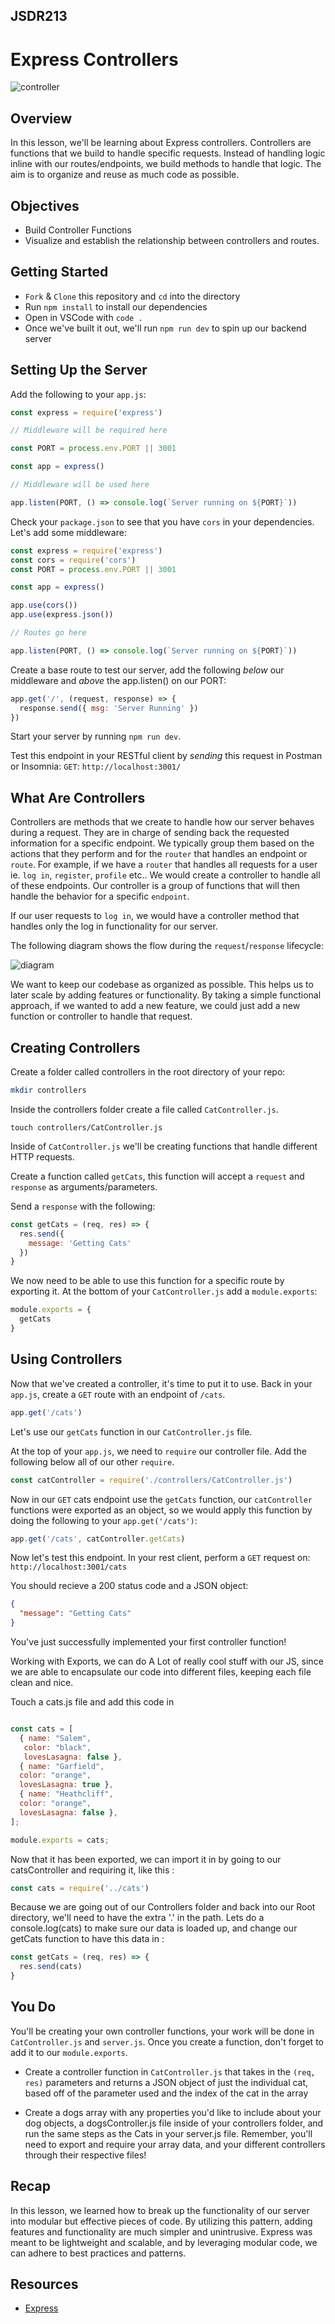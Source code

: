 ## JSDR213

# Express Controllers

![controller](https://thumbs.gfycat.com/DistinctTastyFossa-size_restricted.gif)

## Overview

In this lesson, we'll be learning about Express controllers. Controllers are functions that we build to handle specific requests. Instead of handling logic inline with our routes/endpoints, we build methods to handle that logic. The aim is to organize and reuse as much code as possible.

## Objectives

- Build Controller Functions
- Visualize and establish the relationship between controllers and routes.

## Getting Started

- `Fork` & `Clone` this repository and `cd` into the directory
- Run `npm install` to install our dependencies
- Open in VSCode with `code .`
- Once we've built it out, we'll run `npm run dev` to spin up our backend server

## Setting Up the Server

Add the following to your `app.js`:

```js
const express = require('express')

// Middleware will be required here

const PORT = process.env.PORT || 3001

const app = express()

// Middleware will be used here

app.listen(PORT, () => console.log(`Server running on ${PORT}`))
```

Check your `package.json` to see that you have `cors` in your dependencies.
Let's add some middleware:

```js
const express = require('express')
const cors = require('cors')
const PORT = process.env.PORT || 3001

const app = express()

app.use(cors())
app.use(express.json())

// Routes go here

app.listen(PORT, () => console.log(`Server running on ${PORT}`))
```

Create a base route to test our server, add the following _below_ our middleware and _above_ the app.listen() on our PORT:

```js
app.get('/', (request, response) => {
  response.send({ msg: 'Server Running' })
})
```

Start your server by running `npm run dev`.

Test this endpoint in your RESTful client by _sending_ this request in Postman or Insomnia: `GET`: `http://localhost:3001/`

## What Are Controllers

Controllers are methods that we create to handle how our server behaves during a request. They are in charge of sending back the requested information for a specific endpoint. We typically group them based on the actions that they perform and for the `router` that handles an endpoint or `route`. For example, if we have a `router` that handles all requests for a user ie. `log in`, `register`, `profile` etc.. We would create a controller to handle all of these endpoints. Our controller is a group of functions that will then handle the behavior for a specific `endpoint`.

If our user requests to `log in`, we would have a controller method that handles only the log in functionality for our server.

The following diagram shows the flow during the `request`/`response` lifecycle:

![diagram](images/controller_flow.png)

We want to keep our codebase as organized as possible. This helps us to later scale by adding features or functionality. By taking a simple functional approach, if we wanted to add a new feature, we could just add a new function or controller to handle that request.

## Creating Controllers

Create a folder called controllers in the root directory of your repo:

```sh
mkdir controllers
```

Inside the controllers folder create a file called `CatController.js`.

```sh:
touch controllers/CatController.js
```

Inside of `CatController.js` we'll be creating functions that handle different HTTP requests.

Create a function called `getCats`, this function will accept a `request` and `response` as arguments/parameters.

Send a `response` with the following:

```js
const getCats = (req, res) => {
  res.send({
    message: 'Getting Cats'
  })
}
```

We now need to be able to use this function for a specific route by exporting it. At the bottom of your `CatController.js` add a `module.exports`:

```js
module.exports = {
  getCats
}
```

## Using Controllers

Now that we've created a controller, it's time to put it to use. Back in your `app.js`, create a `GET` route with an endpoint of `/cats`.

```js
app.get('/cats')
```

Let's use our `getCats` function in our `CatController.js` file.

At the top of your `app.js`, we need to `require` our controller file.
Add the following below all of our other `require`.

```js
const catController = require('./controllers/CatController.js')
```

Now in our `GET` cats endpoint use the `getCats` function, our `catController` functions were exported as an object, so we would apply this function by doing the following to your `app.get('/cats')`:

```js
app.get('/cats', catController.getCats)
```

Now let's test this endpoint. In your rest client, perform a `GET` request on: `http://localhost:3001/cats`

You should recieve a 200 status code and a JSON object:

```json
{
  "message": "Getting Cats"
}
```

You've just successfully implemented your first controller function!


Working with Exports, we can do A Lot of really  cool stuff with our JS, since we are able to encapsulate our code into different files, keeping each file clean and nice.

Touch a cats.js file and add this code in

```js

const cats = [
  { name: "Salem",
   color: "black", 
   lovesLasagna: false },
  { name: "Garfield", 
  color: "orange", 
  lovesLasagna: true },
  { name: "Heathcliff", 
  color: "orange", 
  lovesLasagna: false },
];

module.exports = cats;


```

Now that it has been exported, we can import it in by going to our catsController and requiring it, like this :

```js
const cats = require('../cats')
```
Because we are going out of our Controllers folder and back into our Root directory, we'll need to have the extra '.' in the path.
Lets do a console.log(cats) to make sure our data is loaded up, and change our getCats function to have this data in :

```js
const getCats = (req, res) => {
  res.send(cats)
}
```


## You Do

You'll be creating your own controller functions, your work will be done in `CatController.js` and `server.js`. Once you create a function, don't forget to add it to our `module.exports`.

- Create a controller function in `CatController.js` that takes in the `(req, res)` parameters and returns a JSON object of just the individual cat, based off of the parameter used and the index of the cat in the array

- Create a dogs array with any properties you'd like to include about your dog objects, a dogsController.js file inside of your controllers folder, and run the same steps as the Cats in your server.js file. Remember, you'll need to export and require your array data, and your different controllers through their respective files!



## Recap

In this lesson, we learned how to break up the functionality of our server into modular but effective pieces of code. By utilizing this pattern, adding features and functionality are much simpler and unintrusive. Express was meant to be lightweight and scalable, and by leveraging modular code, we can adhere to best practices and patterns.

## Resources

- [Express](https://expressjs.com/)

